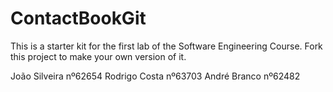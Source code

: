 # ContactBookGit
This is a starter kit for the first lab of the Software Engineering Course.
Fork this project to make your own version of it.

João Silveira nº62654
Rodrigo Costa nº63703
André Branco  nº62482

